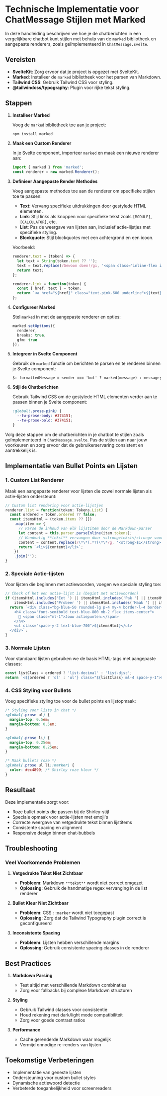 # Technische Implementatie voor ChatMessage Stijlen met Marked

In deze handleiding beschrijven we hoe je de chatberichten in een vergelijkbare chatbot kunt stijlen met behulp van de `marked` bibliotheek en aangepaste renderers, zoals geïmplementeerd in `ChatMessage.svelte`.

## Vereisten
- **SvelteKit**: Zorg ervoor dat je project is opgezet met SvelteKit.
- **Marked**: Installeer de `marked` bibliotheek voor het parsen van Markdown.
- **Tailwind CSS**: Gebruik Tailwind CSS voor styling.
- **@tailwindcss/typography**: Plugin voor rijke tekst styling.

## Stappen

1. **Installeer Marked**
   
   Voeg de `marked` bibliotheek toe aan je project:
   ```bash
   npm install marked
   ```

2. **Maak een Custom Renderer**
   
   In je Svelte component, importeer `marked` en maak een nieuwe renderer aan:
   ```typescript
   import { marked } from 'marked';
   const renderer = new marked.Renderer();
   ```

3. **Definieer Aangepaste Render Methodes**
   
   Voeg aangepaste methodes toe aan de renderer om specifieke stijlen toe te passen:
   
   - **Text**: Vervang specifieke uitdrukkingen door gestylede HTML elementen.
   - **Link**: Stijl links als knoppen voor specifieke tekst zoals `[MODULE]`, `[CALCULATOR]`, etc.
   - **List**: Pas de weergave van lijsten aan, inclusief actie-lijstjes met specifieke styling.
   - **Blockquote**: Stijl blockquotes met een achtergrond en een icoon.

   Voorbeeld:
   ```typescript
   renderer.text = (token) => {
     let text = String(token.text ?? '');
     text = text.replace(/Gewoon doen!/gi, '<span class="inline-flex items-center bg-green-200 text-green-800 px-2 py-1 rounded-full font-bold text-sm">✅ Gewoon doen!</span>');
     return text;
   };
   
   renderer.link = function(token) {
     const { href, text } = token;
     return `<a href="${href}" class="text-pink-600 underline">${text}</a>`;
   };
   ```

4. **Configureer Marked**
   
   Stel `marked` in met de aangepaste renderer en opties:
   ```typescript
   marked.setOptions({
     renderer,
     breaks: true,
     gfm: true
   });
   ```

5. **Integreer in Svelte Component**
   
   Gebruik de `marked` functie om berichten te parsen en te renderen binnen je Svelte component:
   ```svelte
   $: formattedMessage = sender === 'bot' ? marked(message) : message;
   ```

6. **Stijl de Chatberichten**
   
   Gebruik Tailwind CSS om de gestylede HTML elementen verder aan te passen binnen je Svelte component:
   ```css
   :global(.prose-pink) {
     --tw-prose-body: #374151;
     --tw-prose-bold: #374151;
   }
   ```

Volg deze stappen om de chatberichten in je chatbot te stijlen zoals geïmplementeerd in `ChatMessage.svelte`. Pas de stijlen aan naar jouw voorkeuren en zorg ervoor dat de gebruikerservaring consistent en aantrekkelijk is.

## Implementatie van Bullet Points en Lijsten

### 1. Custom List Renderer
Maak een aangepaste renderer voor lijsten die zowel normale lijsten als actie-lijsten ondersteunt:

```typescript
// Custom list rendering voor actie-lijstjes
renderer.list = function(token: Tokens.List) {
  const ordered = token.ordered ?? false;
  const itemsHtml = (token.items ?? [])
    .map(item => {
      // Parse de inhoud van elk lijstitem door de Markdown-parser
      let content = this.parser.parseInline(item.tokens);
      // Handmatig **tekst** vervangen door <strong>tekst</strong> voor vetgedrukte tekst
      content = content.replace(/\*\*(.*?)\*\*/g, '<strong>$1</strong>');
      return `<li>${content}</li>`;
    })
    .join('');
}
```

### 2. Speciale Actie-lijsten
Voor lijsten die beginnen met actiewoorden, voegen we speciale styling toe:

```typescript
// Check of het een actie-lijst is (begint met actiewoorden)
if (itemsHtml.includes('Eet ') || itemsHtml.includes('Pak ') || itemsHtml.includes('Ga ') || 
    itemsHtml.includes('Probeer ') || itemsHtml.includes('Maak ') || itemsHtml.includes('Doe ')) {
  return `<div class="bg-blue-50 rounded-lg p-4 my-4 border-l-4 border-blue-400">
    <h4 class="font-semibold text-blue-800 mb-2 flex items-center">
      🎯 <span class="ml-1">Jouw actiepunten:</span>
    </h4>
    <ul class="space-y-2 text-blue-700">${itemsHtml}</ul>
  </div>`;
}
```

### 3. Normale Lijsten
Voor standaard lijsten gebruiken we de basis HTML-tags met aangepaste classes:

```typescript
const listClass = ordered ? 'list-decimal' : 'list-disc';
return `<${ordered ? 'ol' : 'ul'} class="${listClass} ml-4 space-y-1">${itemsHtml}</${ordered ? 'ol' : 'ul'}>`;
```

### 4. CSS Styling voor Bullets
Voeg specifieke styling toe voor de bullet points en lijstopmaak:

```css
/* Styling voor lists in chat */
:global(.prose ul) {
  margin-top: 0.5em;
  margin-bottom: 0.5em;
}

:global(.prose li) {
  margin-top: 0.25em;
  margin-bottom: 0.25em;
}

/* Maak bullets roze */
:global(.prose ul li::marker) {
  color: #ec4899; /* Shirley roze kleur */
}
```

## Resultaat
Deze implementatie zorgt voor:
- Roze bullet points die passen bij de Shirley-stijl
- Speciale opmaak voor actie-lijsten met emoji's
- Correcte weergave van vetgedrukte tekst binnen lijstitems
- Consistente spacing en alignment
- Responsive design binnen chat-bubbels

## Troubleshooting

### Veel Voorkomende Problemen

1. **Vetgedrukte Tekst Niet Zichtbaar**
   - **Probleem**: Markdown `**tekst**` wordt niet correct omgezet
   - **Oplossing**: Gebruik de handmatige regex vervanging in de list renderer

2. **Bullet Kleur Niet Zichtbaar**
   - **Probleem**: CSS `::marker` wordt niet toegepast
   - **Oplossing**: Zorg dat de Tailwind Typography plugin correct is geconfigureerd

3. **Inconsistente Spacing**
   - **Probleem**: Lijsten hebben verschillende margins
   - **Oplossing**: Gebruik consistente spacing classes in de renderer

## Best Practices

1. **Markdown Parsing**
   - Test altijd met verschillende Markdown combinaties
   - Zorg voor fallbacks bij complexe Markdown structuren

2. **Styling**
   - Gebruik Tailwind classes voor consistentie
   - Houd rekening met dark/light mode compatibiliteit
   - Zorg voor goede contrast ratios

3. **Performance**
   - Cache gerenderde Markdown waar mogelijk
   - Vermijd onnodige re-renders van lijsten

## Toekomstige Verbeteringen

- Implementatie van geneste lijsten
- Ondersteuning voor custom bullet styles
- Dynamische actiewoord detectie
- Verbeterde toegankelijkheid voor screenreaders
